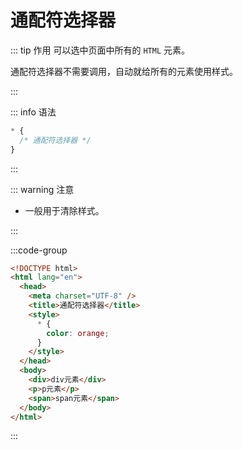 # 通配符选择器

::: tip 作用
可以选中页面中所有的 `HTML` 元素。

通配符选择器不需要调用，自动就给所有的元素使用样式。

:::



::: info 语法
```css
* {
  /* 通配符选择器 */
} 
```

:::



::: warning 注意

- 一般用于清除样式。

:::



:::code-group

```html {7-9} [举例]
<!DOCTYPE html>
<html lang="en">
  <head>
    <meta charset="UTF-8" />
    <title>通配符选择器</title>
    <style>
      * {
        color: orange;
      }
    </style>
  </head>
  <body>
    <div>div元素</div>
    <p>p元素</p>
    <span>span元素</span>
  </body>
</html>
```

:::

